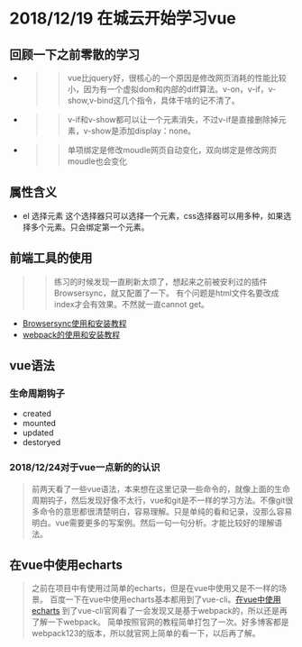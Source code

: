 # 2018/12/19 在城云开始学习vue

## 回顾一下之前零散的学习

* >>vue比jquery好，很核心的一个原因是修改网页消耗的性能比较小，因为有一个虚拟dom和内部的diff算法。v-on，v-if，v-show,v-bind这几个指令，具体干啥的记不清了。
* >>v-if和v-show都可以让一个元素消失，不过v-if是直接删除掉元素，v-show是添加display：none。
* >>单项绑定是修改moudle网页自动变化，双向绑定是修改网页moudle也会变化
  
## 属性含义

* el 选择元素  这个选择器只可以选择一个元素，css选择器可以用多种，如果选择多个元素。只会绑定第一个元素。
  
## 前端工具的使用

>> 练习的时候发现一直刷新太烦了，想起来之前被安利过的插件Browsersync，就又配置了一下。  有个问题是html文件名要改成index才会有效果。不然就一直cannot get。

* [Browsersync使用和安装教程](https://www.cnblogs.com/yesyes/p/6156102.html)
* [webpack的使用和安装教程](https://www.jianshu.com/p/42e11515c10f)
  
## vue语法

### 生命周期钩子

* created
* mounted
* updated
* destoryed

### 2018/12/24对于vue一点新的的认识

> 前两天看了一些vue语法，本来想在这里记录一些命令的，就像上面的生命周期钩子，然后发现好像不太行，vue和git是不一样的学习方法。不像git很多命令的意思都很清楚明白，容易理解。只是单纯的看和记录，没那么容易明白。vue需要更多的写案例。然后一句一句分析。才能比较好的理解语法。

## 在vue中使用echarts

>之前在项目中有使用过简单的echarts，但是在vue中使用又是不一样的场景。
百度一下在vue中使用echarts基本都用到了vue-cli。[在vue中使用echarts](https://blog.csdn.net/mr_wuch/article/details/70225364)
到了vue-cli官网看了一会发现又是基于webpack的，所以还是再了解一下webpack。
简单按照官网的教程简单打包了一次。好多博客都是webpack123的版本，所以就官网上简单的看一下，以后再了解。

